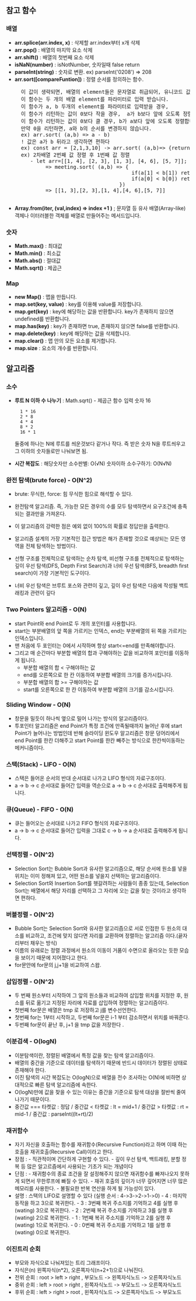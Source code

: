 ## 참고 함수

### 배열
- **arr.splice(arr.index, x)** : 삭제할 arr.index부터 x개 삭제
- **arr.pop()** : 배열의 마지막 요소 삭제
- **arr.shift()** : 배열의 첫번째 요소 삭제
- **isNaN(number)** : isNotNumber, 숫자일때 false return
- **parseInt(string)** : 숫자로 변환. ex) parseInt('0208') => 208
- **arr.sort([compareFuntion])** : 정렬 순서를 정의하는 함수.
    <pre>
    이 값이 생략되면, 배열의 element들은 문자열로 취급되어, 유니코드 값 순서대로 정렬됩니다.
    이 함수는 두 개의 배열 element를 파라미터로 입력 받습니다.
    이 함수가 a, b 두개의 element를 파라미터로 입력받을 경우,
    이 함수가 리턴하는 값이 0보다 작을 경우,  a가 b보다 앞에 오도록 정렬하고,
    이 함수가 리턴하는 값이 0보다 클 경우, b가 a보다 앞에 오도록 정렬합니다.
    만약 0을 리턴하면, a와 b의 순서를 변경하지 않습니다.
    ex) arr.sort( (a,b) => a - b)
    ! 값은 a가 b 뒤라고 생각하면 편하다
    ex) const arr = [2,1,3,10] -> arr.sort( (a,b)=> {return a - b } ) -> arr.sort( (1,2) { retunr 1-2 } ) -> -1 -> [1,2,3,10] 
    ex) 2차배열 2번째 값 정렬 후 1번째 값 정렬
       - let arr=[[1, 4], [2, 3], [1, 3], [4, 6], [5, 7]]; 
            => meeting.sort( (a,b) => {
                                        if(a[1] < b[1]) return -1;
                                        if(a[0] < b[0]) return -1;
                                    }) 
            => [[1, 3],[2, 3],[1, 4],[4, 6],[5, 7]]
    </pre>
- **Array.from(iter, (val,index) => index +1 )** ; 문자열 등 유사 배열(Array-like) 객체나 이터러블한 객체를 배열로 만들어주는 메서드입니다. 

### 숫자
- **Math.max()** : 최대값
- **Math.min()** : 최소값
- **Math.abs()** : 절대값
- **Math.sqrt()** : 제곱근

### Map
 - **new Map()** : 맵을 만듭니다.
 - **map.set(key, value)** : key를 이용해 value를 저장합니다.
 - **map.get(key)** : key에 해당하는 값을 반환합니다. key가 존재하지 않으면 undefined를 반환합니다.
 - **map.has(key)** : key가 존재하면 true, 존재하지 않으면 false를 반환합니다.
 - **map.delete(key)** : key에 해당하는 값을 삭제합니다.
 - **map.clear()** : 맵 안의 모든 요소를 제거합니다.
 - **map.size** : 요소의 개수를 반환합니다.




## 알고리즘

### 소수
- **루트 N 이하 수 나누기** : Math.sqrt() - 제곱근 함수
        입력 숫자 16

        1 * 16
        2 * 8
        4 * 4
        8 * 2
        16 * 1 

    둘중에 하나는 N에 루트를 씌운것보다 같거나 작다.
    즉 받은 숫자 N을 루트씌우고 그 이하의 숫자들로만 나눠보면 됨.
- **시간 복잡도** : 
                 해당숫자만 소수판별: O(√N)
                 숫자이하 소수구하기: O(N√N)


### 완전 탐색(brute force) - O(N^2)
- brute: 무식한, force: 힘   무식한 힘으로 해석할 수 있다.
- 완전탐색 알고리즘. 즉, 가능한 모든 경우의 수를 모두 탐색하면서 요구조건에 충족되는 결과만을 가져온다.
- 이 알고리즘의 강력한 점은 예외 없이 100%의 확률로 정답만을 출력한다.

- 알고리즘 설계의 가장 기본적인 접근 방법은 해가 존재할 것으로 예상되는 모든 영역을 전체 탐색하는 방법이다.
- 선형 구조를 전체적으로 탐색하는 순차 탐색, 비선형 구조를 전체적으로 탐색하는 깊이 우선 탐색(DFS, Depth First Search)과 너비 우선 탐색(BFS, breadth first search)이 가장 기본적인 도구이다.
* 너비 우선 탐색은 브루트 포스와 관련이 깊고, 깊이 우선 탐색은 다음에 작성될 백트래킹과 관련이 깊다
 

### Two Pointers 알고리즘 - O(N) 
 - start Point와 end Point로 두 개의 포인터를 사용합니다.
 - start는 부분배열의 앞 쪽을 가르키는 인덱스, end는 부분배열의 뒤 쪽을 가르키는 인덱스입니다.
 - 맨 처음에 두 포인터는 0에서 시작하며 항상 start<=end를 만족해야합니다.
 - 그리고 매 순간마다 부분합 배열의 합과 구해야하는 값을 비교하여 포인터를 이동하게 됩니다.
    - 부분합 배열의 합 < 구해야하는 값
    - end를 오른쪽으로 한 칸 이동하여 부분합 배열의 크기를 증가시킵니다.
    - 부분합 배열의 합 >= 구해야하는 값
    - start를 오른쪽으로 한 칸 이동하여 부분합 배열의 크기를 감소시킵니다.

### Sliding Window - O(N)
- 창문을 밀듯이 하나씩 옆으로 밀어 나가는 방식의 알고리즘이다.
- 투포인터 알고리즘은 end Point가 특정 조건에 만족될때까지 늘어난 후에 start Point가 늘어나는 방법인데 반해
  슬라이딩 윈도우 알고리즘은 창문 덩어리에서 end Point를 한칸 더해주고 start Point를 한칸 빼주는 방식으로 한칸씩이동하는 메커니즘이다.

### 스택(Stack) - LIFO - O(N)
- 스택은 들어온 순서의 반대 순서대로 나가고 LIFO 형식의 자료구조이다.
-  a -> b -> c 순서대로 들어간 입력을 역순으로 a -> b -> c 순서대로 출력해주게 됩니다. 

### 큐(Queue) - FIFO - O(N)
- 큐는 들어오는 순서대로 나가고 FIFO 형식의 자료구조이다.
- a -> b -> c 순서대로 들어간 입력을 그대로 c -> b -> a 순서대로 출력해주게 됩니다.

### 선택정렬 - O(N^2)
- Selection Sort는 Bubble Sort과 유사한 알고리즘으로, 해당 순서에 원소를 넣을 위치는 이미 정해져 있고, 어떤 원소를 넣을지 선택하는 알고리즘이다.
- Selection Sort와 Insertion Sort를 헷갈려하는 사람들이 종종 있는데, Selection Sort는 배열에서 해당 자리를 선택하고 그 자리에 오는 값을 찾는 것이라고 생각하면 편하다.

### 버블정렬 - O(N^2)
- Bubble Sort는 Selection Sort와 유사한 알고리즘으로 서로 인접한 두 원소의 대소를 비교하고, 조건에 맞지 않다면 자리를 교환하며 정렬하는 알고리즘 이다.(끝자리부터 채우는 방식)
- 이름의 유래로는 정렬 과정에서 원소의 이동이 거품이 수면으로 올라오는 듯한 모습을 보이기 때문에 지어졌다고 한다.
- for문안에 for문의 j,j+1을 비교하여 스왑.

### 삽입정렬 - O(N^2)
- 두 번째 원소부터 시작하여 그 앞의 원소들과 비교하여 삽입할 위치를 지정한 후, 원소를 뒤로 옮기고 지정된 자리에 자료를 삽입하여 정렬하는 알고리즘이다.
- 첫번째 for문은 배열은 tmp 로 저장하고 j를 변수선언한다.
- 첫번째 for는 1부터 시작하고, 두번째 for문은 i-1 부터 감소하면서 위치를 바꿔준다. 
- 두번째 for문이 끝난 후, j+1 을 tmp 값을 저장한다 .

### 이분검색 - O(logN)
- 이분탐색이란, 정렬된 배열에서 특정 값을 찾는 탐색 알고리즘이다. 
- 배열의 중간을 기준으로 데이터를 탐색하기 때문에 반드시 데이터가 정렬된 상태로 존재해야 한다.
- 이진 탐색의 시간 복잡도는 O(logN)으로 배열을 전수 조사하는 O(N)에 비하면 상대적으로 빠른 탐색 알고리즘에 속한다.
-  O(logN)만에 값을 찾을 수 있는 이유는 중간을 기준으로 탐색 대상을 절반씩 줄여나가기 때문이다.
- 중간값 === 타켓값 : 정답 / 중간값 < 타켓값 : lt = mid+1 / 중간값 > 타켓값 : rt = mid-1 / 중간값 : parseInt((lt+rt)/2)

### 재귀함수 
- 자기 자신을 호출하는 함수를 재귀함수(Recursive Function)라고 하며 이때 하는 호출을 재귀호출(Recursive Call)이라고 한다.
- 장점 : - 직관적이며 간단하게 구현할 수 있다.
        - 깊이 우선 탐색, 백트래킹, 분할 정복 등 많은 알고르즘에서 사용되는 기초가 되는 개념이다
- 단점 : - 재귀함수의 종료 조건을 잘 설정해주지 않으면 재귀함수를 빠져나오지 못하게 되면서 무한루프에 빠질 수 있다.
        - 재귀 호출의 깊이가 너무 깊어지면 너무 많은 메모리를 사용한다.
        - 불필요한 반복 연산을 하게 될 가능성이 있다.
- 설명 : 스택의 LIFO로 설명할 수 있다 (실행 순서 : 4->3->2->1->0)
       - 4 : 마지막 동작을 하고 3으로 복귀한다.
       - 3 : 3번째 복귀 주소지를 기억하고 4를 실행 후(wating) 3으로 복귀한다.
       - 2 : 2번째 복귀 주소지를 기억하고 3를 실행 후(wating) 2으로 복귀한다.
       - 1 : 1번째 복귀 주소지를 기억하고 2를 실행 후(wating) 1으로 복귀한다.
       - 0 : 0번째 복귀 주소지를 기억하고 1를 실행 후(wating) 0으로 복귀한다.

### 이진트리 순회
- 부모와 자식으로 나눠져있는 트리 그래프이다.
- 자식은(n) 왼쪽자식(n*2), 오른쪽자식(n+2+1)으로 나눠진다.
- 전위 순회 : root > left > right , 부모노드 -> 왼쪽자식노드 -> 오른쪽자식노드
- 중위 순회 : left > root > right , 왼쪽자식노드 -> 부모노드 -> 오른쪽자식노드
- 후위 순회 : left > right > root , 왼쪽자식노드 -> 오른쪽자식노드 -> 부모노드
